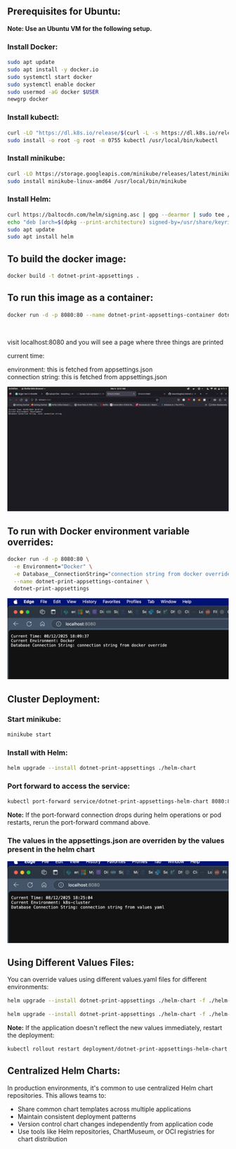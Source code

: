 ## Prerequisites for Ubuntu:

**Note: Use an Ubuntu VM for the following setup.**

### Install Docker:
```bash
sudo apt update
sudo apt install -y docker.io
sudo systemctl start docker
sudo systemctl enable docker
sudo usermod -aG docker $USER
newgrp docker
```

### Install kubectl:
```bash
curl -LO "https://dl.k8s.io/release/$(curl -L -s https://dl.k8s.io/release/stable.txt)/bin/linux/amd64/kubectl"
sudo install -o root -g root -m 0755 kubectl /usr/local/bin/kubectl
```

### Install minikube:
```bash
curl -LO https://storage.googleapis.com/minikube/releases/latest/minikube-linux-amd64
sudo install minikube-linux-amd64 /usr/local/bin/minikube
```

### Install Helm:
```bash
curl https://baltocdn.com/helm/signing.asc | gpg --dearmor | sudo tee /usr/share/keyrings/helm.gpg > /dev/null
echo "deb [arch=$(dpkg --print-architecture) signed-by=/usr/share/keyrings/helm.gpg] https://baltocdn.com/helm/stable/debian/ all main" | sudo tee /etc/apt/sources.list.d/helm-stable-debian.list
sudo apt update
sudo apt install helm
```

## To build the docker image:
```bash
docker build -t dotnet-print-appsettings .
```

## To run this image as a container:
```bash
docker run -d -p 8080:80 --name dotnet-print-appsettings-container dotnet-print-appsettings
```

<br>


visit localhost:8080 and you will see a page where three things are printed<br>

current time:<br>

environment: this is fetched from appsettings.json<br>
connection string: this is fetched from appsettings.json<br>

![Output Screenshot](images/output-ss.png)


## To run with Docker environment variable overrides:
```bash
docker run -d -p 8080:80 \
  -e Environment="Docker" \
  -e Database__ConnectionString="connection string from docker override" \
  --name dotnet-print-appsettings-container \
  dotnet-print-appsettings
```

![Docker Override Output Screenshot](images/docker-override-output.png)

## Cluster Deployment:

### Start minikube:
```bash
minikube start
```

### Install with Helm:
```bash
helm upgrade --install dotnet-print-appsettings ./helm-chart
```

### Port forward to access the service:
```bash
kubectl port-forward service/dotnet-print-appsettings-helm-chart 8080:80
```

**Note:** If the port-forward connection drops during helm operations or pod restarts, rerun the port-forward command above.

### The values in the appsettings.json are overriden by the values present in the helm chart
![K8s Override Output Screenshot](images/k8s-override-output.png)

## Using Different Values Files:

You can override values using different values.yaml files for different environments:

```bash
helm upgrade --install dotnet-print-appsettings ./helm-chart -f ./helm-chart/values-prod.yaml
```

```bash
helm upgrade --install dotnet-print-appsettings ./helm-chart -f ./helm-chart/values-staging.yaml
```

**Note:** If the application doesn't reflect the new values immediately, restart the deployment:
```bash
kubectl rollout restart deployment/dotnet-print-appsettings-helm-chart
```



## Centralized Helm Charts:

In production environments, it's common to use centralized Helm chart repositories. This allows teams to:
- Share common chart templates across multiple applications
- Maintain consistent deployment patterns
- Version control chart changes independently from application code
- Use tools like Helm repositories, ChartMuseum, or OCI registries for chart distribution


